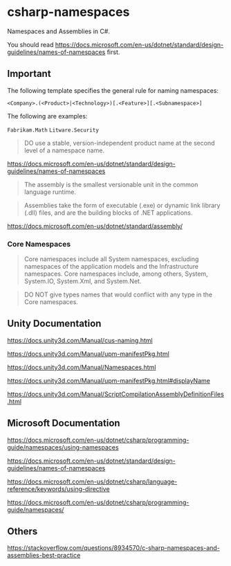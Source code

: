 # csharp-namespaces

Namespaces and Assemblies in C#.

You should read https://docs.microsoft.com/en-us/dotnet/standard/design-guidelines/names-of-namespaces first.

## Important

The following template specifies the general rule for naming namespaces:

`<Company>.(<Product>|<Technology>)[.<Feature>][.<Subnamespace>]`

The following are examples:

`Fabrikam.Math` `Litware.Security`

> DO use a stable, version-independent product name at the second level of a namespace name.

https://docs.microsoft.com/en-us/dotnet/standard/design-guidelines/names-of-namespaces

> The assembly is the smallest versionable unit in the common language runtime.

> Assemblies take the form of executable (.exe) or dynamic link library (.dll) files, and are the building blocks of .NET applications.

https://docs.microsoft.com/en-us/dotnet/standard/assembly/

### Core Namespaces

>Core namespaces include all System namespaces, excluding namespaces of the application models and the Infrastructure namespaces. Core namespaces include, among others, System, System.IO, System.Xml, and System.Net.

> DO NOT give types names that would conflict with any type in the Core namespaces.



## Unity Documentation

https://docs.unity3d.com/Manual/cus-naming.html

https://docs.unity3d.com/Manual/upm-manifestPkg.html

https://docs.unity3d.com/Manual/Namespaces.html

https://docs.unity3d.com/Manual/upm-manifestPkg.html#displayName

https://docs.unity3d.com/Manual/ScriptCompilationAssemblyDefinitionFiles.html

## Microsoft Documentation

https://docs.microsoft.com/en-us/dotnet/csharp/programming-guide/namespaces/using-namespaces

https://docs.microsoft.com/en-us/dotnet/standard/design-guidelines/names-of-namespaces

https://docs.microsoft.com/en-us/dotnet/csharp/language-reference/keywords/using-directive

https://docs.microsoft.com/en-us/dotnet/csharp/programming-guide/namespaces/

## Others

https://stackoverflow.com/questions/8934570/c-sharp-namespaces-and-assemblies-best-practice
